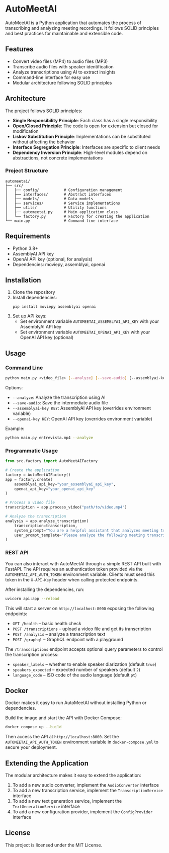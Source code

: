 # AutoMeetAI

AutoMeetAI is a Python application that automates the process of transcribing and analyzing meeting recordings. It follows SOLID principles and best practices for maintainable and extensible code.

## Features

- Convert video files (MP4) to audio files (MP3)
- Transcribe audio files with speaker identification
- Analyze transcriptions using AI to extract insights
- Command-line interface for easy use
- Modular architecture following SOLID principles

## Architecture

The project follows SOLID principles:

- **Single Responsibility Principle**: Each class has a single responsibility
- **Open/Closed Principle**: The code is open for extension but closed for modification
- **Liskov Substitution Principle**: Implementations can be substituted without affecting the behavior
- **Interface Segregation Principle**: Interfaces are specific to client needs
- **Dependency Inversion Principle**: High-level modules depend on abstractions, not concrete implementations

### Project Structure

```
automeetai/
├── src/
│   ├── config/           # Configuration management
│   ├── interfaces/       # Abstract interfaces
│   ├── models/           # Data models
│   ├── services/         # Service implementations
│   ├── utils/            # Utility functions
│   ├── automeetai.py     # Main application class
│   └── factory.py        # Factory for creating the application
└── main.py               # Command-line interface
```

## Requirements

- Python 3.8+
- AssemblyAI API key
- OpenAI API key (optional, for analysis)
- Dependencies: moviepy, assemblyai, openai

## Installation

1. Clone the repository
2. Install dependencies:
   ```
   pip install moviepy assemblyai openai
   ```
3. Set up API keys:
   - Set environment variable `AUTOMEETAI_ASSEMBLYAI_API_KEY` with your AssemblyAI API key
   - Set environment variable `AUTOMEETAI_OPENAI_API_KEY` with your OpenAI API key (optional)

## Usage

### Command Line

```bash
python main.py <video_file> [--analyze] [--save-audio] [--assemblyai-key KEY] [--openai-key KEY]
```

Options:
- `--analyze`: Analyze the transcription using AI
- `--save-audio`: Save the intermediate audio file
- `--assemblyai-key KEY`: AssemblyAI API key (overrides environment variable)
- `--openai-key KEY`: OpenAI API key (overrides environment variable)

Example:
```bash
python main.py entrevista.mp4 --analyze
```

### Programmatic Usage

```python
from src.factory import AutoMeetAIFactory

# Create the application
factory = AutoMeetAIFactory()
app = factory.create(
    assemblyai_api_key="your_assemblyai_api_key",
    openai_api_key="your_openai_api_key"
)

# Process a video file
transcription = app.process_video("path/to/video.mp4")

# Analyze the transcription
analysis = app.analyze_transcription(
    transcription=transcription,
    system_prompt="You are a helpful assistant that analyzes meeting transcriptions.",
    user_prompt_template="Please analyze the following meeting transcription:\n\n{transcription}"
)
```

### REST API

You can also interact with AutoMeetAI through a simple REST API built with
FastAPI. The API requires an authentication token provided via the
`AUTOMEETAI_API_AUTH_TOKEN` environment variable. Clients must send this token in
the `X-API-Key` header when calling protected endpoints.

After installing the dependencies, run:

```bash
uvicorn api:app --reload
```

This will start a server on `http://localhost:8000` exposing the following
endpoints:

- `GET /health` – basic health check
- `POST /transcriptions` – upload a video file and get its transcription
- `POST /analysis` – analyze a transcription text
- `POST /graphql` – GraphQL endpoint with a playground


The `/transcriptions` endpoint accepts optional query parameters to control the
transcription process:

- `speaker_labels` – whether to enable speaker diarization (default `true`)
- `speakers_expected` – expected number of speakers (default `2`)
- `language_code` – ISO code of the audio language (default `pt`)

## Docker

Docker makes it easy to run AutoMeetAI without installing Python or dependencies.

Build the image and start the API with Docker Compose:

```bash
docker compose up --build
```

Then access the API at `http://localhost:8000`. Set the `AUTOMEETAI_API_AUTH_TOKEN` environment variable in `docker-compose.yml` to secure your deployment.


## Extending the Application

The modular architecture makes it easy to extend the application:

1. To add a new audio converter, implement the `AudioConverter` interface
2. To add a new transcription service, implement the `TranscriptionService` interface
3. To add a new text generation service, implement the `TextGenerationService` interface
4. To add a new configuration provider, implement the `ConfigProvider` interface

## License

This project is licensed under the MIT License.
